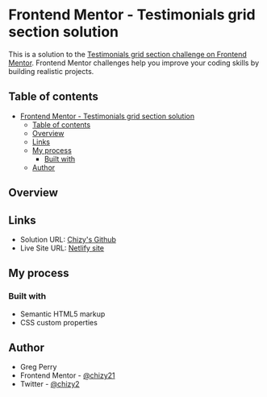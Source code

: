 # Frontend Mentor - Testimonials grid section solution

This is a solution to the [Testimonials grid section challenge on Frontend Mentor](https://www.frontendmentor.io/challenges/testimonials-grid-section-Nnw6J7Un7). Frontend Mentor challenges help you improve your coding skills by building realistic projects.

## Table of contents

- [Frontend Mentor - Testimonials grid section solution](#frontend-mentor---testimonials-grid-section-solution)
  - [Table of contents](#table-of-contents)
  - [Overview](#overview)
  - [Links](#links)
  - [My process](#my-process)
    - [Built with](#built-with)
  - [Author](#author)

## Overview

## Links

- Solution URL: [Chizy's Github](https://github.com/chizy21/testimonials-grid-section)
- Live Site URL: [Netlify site]()

## My process

### Built with

- Semantic HTML5 markup
- CSS custom properties

## Author

- Greg Perry
- Frontend Mentor - [@chizy21](https://www.frontendmentor.io/profile/chizy21)
- Twitter - [@chizy2](https://www.twitter.com/chizy2)

